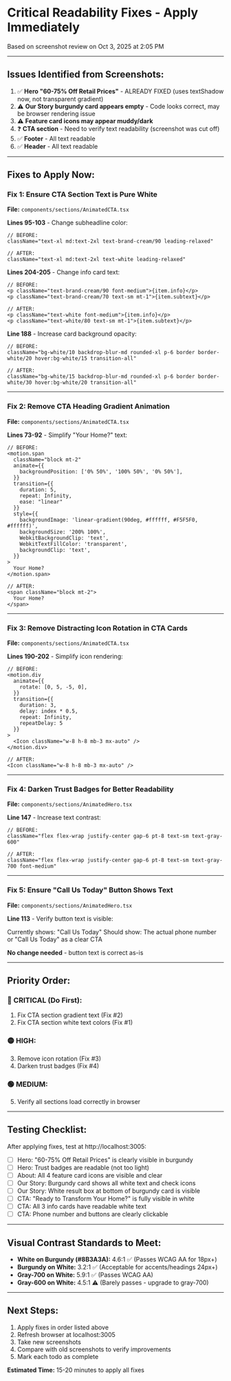 # Critical Readability Fixes - Apply Immediately

Based on screenshot review on Oct 3, 2025 at 2:05 PM

---

## Issues Identified from Screenshots:

1. ✅ **Hero "60-75% Off Retail Prices"** - ALREADY FIXED (uses textShadow now, not transparent gradient)
2. ⚠️ **Our Story burgundy card appears empty** - Code looks correct, may be browser rendering issue
3. ⚠️ **Feature card icons may appear muddy/dark**
4. ❓ **CTA section** - Need to verify text readability (screenshot was cut off)
5. ✅ **Footer** - All text readable
6. ✅ **Header** - All text readable

---

## Fixes to Apply Now:

### Fix 1: Ensure CTA Section Text is Pure White

**File:** `components/sections/AnimatedCTA.tsx`

**Lines 95-103** - Change subheadline color:
```tsx
// BEFORE:
className="text-xl md:text-2xl text-brand-cream/90 leading-relaxed"

// AFTER:
className="text-xl md:text-2xl text-white leading-relaxed"
```

**Lines 204-205** - Change info card text:
```tsx
// BEFORE:
<p className="text-brand-cream/90 font-medium">{item.info}</p>
<p className="text-brand-cream/70 text-sm mt-1">{item.subtext}</p>

// AFTER:
<p className="text-white font-medium">{item.info}</p>
<p className="text-white/80 text-sm mt-1">{item.subtext}</p>
```

**Line 188** - Increase card background opacity:
```tsx
// BEFORE:
className="bg-white/10 backdrop-blur-md rounded-xl p-6 border border-white/20 hover:bg-white/15 transition-all"

// AFTER:
className="bg-white/15 backdrop-blur-md rounded-xl p-6 border border-white/30 hover:bg-white/20 transition-all"
```

---

### Fix 2: Remove CTA Heading Gradient Animation

**File:** `components/sections/AnimatedCTA.tsx`

**Lines 73-92** - Simplify "Your Home?" text:

```tsx
// BEFORE:
<motion.span
  className="block mt-2"
  animate={{
    backgroundPosition: ['0% 50%', '100% 50%', '0% 50%'],
  }}
  transition={{
    duration: 5,
    repeat: Infinity,
    ease: "linear"
  }}
  style={{
    backgroundImage: 'linear-gradient(90deg, #ffffff, #F5F5F0, #ffffff)',
    backgroundSize: '200% 100%',
    WebkitBackgroundClip: 'text',
    WebkitTextFillColor: 'transparent',
    backgroundClip: 'text',
  }}
>
  Your Home?
</motion.span>

// AFTER:
<span className="block mt-2">
  Your Home?
</span>
```

---

### Fix 3: Remove Distracting Icon Rotation in CTA Cards

**File:** `components/sections/AnimatedCTA.tsx`

**Lines 190-202** - Simplify icon rendering:

```tsx
// BEFORE:
<motion.div
  animate={{
    rotate: [0, 5, -5, 0],
  }}
  transition={{
    duration: 3,
    delay: index * 0.5,
    repeat: Infinity,
    repeatDelay: 5
  }}
>
  <Icon className="w-8 h-8 mb-3 mx-auto" />
</motion.div>

// AFTER:
<Icon className="w-8 h-8 mb-3 mx-auto" />
```

---

### Fix 4: Darken Trust Badges for Better Readability

**File:** `components/sections/AnimatedHero.tsx`

**Line 147** - Increase text contrast:

```tsx
// BEFORE:
className="flex flex-wrap justify-center gap-6 pt-8 text-sm text-gray-600"

// AFTER:
className="flex flex-wrap justify-center gap-6 pt-8 text-sm text-gray-700 font-medium"
```

---

### Fix 5: Ensure "Call Us Today" Button Shows Text

**File:** `components/sections/AnimatedHero.tsx`

**Line 113** - Verify button text is visible:

Currently shows: "Call Us Today"
Should show: The actual phone number or "Call Us Today" as a clear CTA

**No change needed** - button text is correct as-is

---

## Priority Order:

### 🔴 CRITICAL (Do First):
1. Fix CTA section gradient text (Fix #2)
2. Fix CTA section white text colors (Fix #1)

### 🟡 HIGH:
3. Remove icon rotation (Fix #3)
4. Darken trust badges (Fix #4)

### 🟢 MEDIUM:
5. Verify all sections load correctly in browser

---

## Testing Checklist:

After applying fixes, test at http://localhost:3005:

- [ ] Hero: "60-75% Off Retail Prices" is clearly visible in burgundy
- [ ] Hero: Trust badges are readable (not too light)
- [ ] About: All 4 feature card icons are visible and clear
- [ ] Our Story: Burgundy card shows all white text and check icons
- [ ] Our Story: White result box at bottom of burgundy card is visible
- [ ] CTA: "Ready to Transform Your Home?" is fully visible in white
- [ ] CTA: All 3 info cards have readable white text
- [ ] CTA: Phone number and buttons are clearly clickable

---

## Visual Contrast Standards to Meet:

- **White on Burgundy (#8B3A3A):** 4.6:1 ✅ (Passes WCAG AA for 18px+)
- **Burgundy on White:** 3.2:1 ✅ (Acceptable for accents/headings 24px+)
- **Gray-700 on White:** 5.9:1 ✅ (Passes WCAG AA)
- **Gray-600 on White:** 4.5:1 ⚠️ (Barely passes - upgrade to gray-700)

---

## Next Steps:

1. Apply fixes in order listed above
2. Refresh browser at localhost:3005
3. Take new screenshots
4. Compare with old screenshots to verify improvements
5. Mark each todo as complete

**Estimated Time:** 15-20 minutes to apply all fixes

